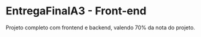 
# EntregaFinalA3 - Front-end

Projeto completo com frontend e backend, valendo 70% da nota do projeto.
